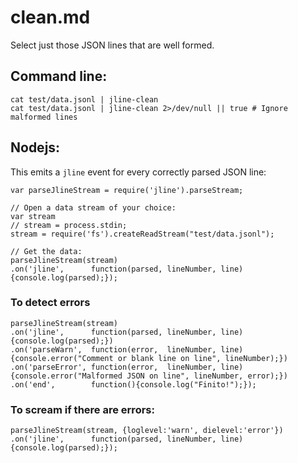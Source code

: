 clean.md
========

Select just those JSON lines that are well formed.

## Command line:

    cat test/data.jsonl | jline-clean
    cat test/data.jsonl | jline-clean 2>/dev/null || true # Ignore malformed lines

## Nodejs:

This emits a `jline` event for every correctly parsed JSON line:

    var parseJlineStream = require('jline').parseStream;

    // Open a data stream of your choice:
    var stream
    // stream = process.stdin;
    stream = require('fs').createReadStream("test/data.jsonl");

    // Get the data:
    parseJlineStream(stream)
    .on('jline',      function(parsed, lineNumber, line){console.log(parsed);});

### To detect errors

    parseJlineStream(stream)
    .on('jline',      function(parsed, lineNumber, line){console.log(parsed);})
    .on('parseWarn',  function(error,  lineNumber, line){console.error("Comment or blank line on line", lineNumber);})
    .on('parseError', function(error,  lineNumber, line){console.error("Malformed JSON on line", lineNumber, error);})
    .on('end',        function(){console.log("Finito!");});

### To scream if there are errors:

    parseJlineStream(stream, {loglevel:'warn', dielevel:'error'})
    .on('jline',      function(parsed, lineNumber, line){console.log(parsed);});
    
